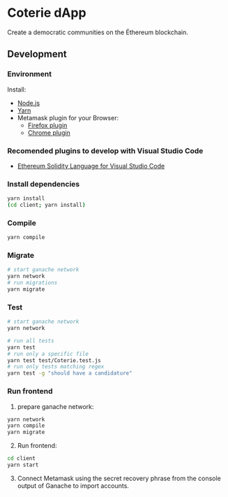 # Coterie dApp

Create a democratic communities on the Éthereum blockchain.


## Development

### Environment

Install:

* [Node.js](https://nodejs.org/en/download/)
* [Yarn](https://classic.yarnpkg.com/en/docs/install)
* Metamask plugin for your Browser:
    * [Firefox plugin](https://addons.mozilla.org/en-US/firefox/addon/ether-metamask/)
    * [Chrome plugin](https://chrome.google.com/webstore/detail/metamask/nkbihfbeogaeaoehlefnkodbefgpgknn)

### Recomended plugins to develop with Visual Studio Code

* [Ethereum Solidity Language for Visual Studio Code
](https://marketplace.visualstudio.com/items?itemName=JuanBlanco.solidity)

### Install dependencies

```sh
yarn install
(cd client; yarn install)
```

### Compile

```sh
yarn compile
```

### Migrate

```sh
# start ganache network
yarn network
# run migrations
yarn migrate
```

### Test

```sh
# start ganache network
yarn network
```
```sh
# run all tests
yarn test
# run only a specific file
yarn test test/Coterie.test.js
# run only tests matching regex
yarn test -g "should have a candidature"
```

### Run frontend

1. prepare ganache network:

```sh
yarn network
yarn compile
yarn migrate
```

2. Run frontend:

```sh
cd client
yarn start
```

3. Connect Metamask using the secret recovery phrase from the console output of Ganache to import accounts.

